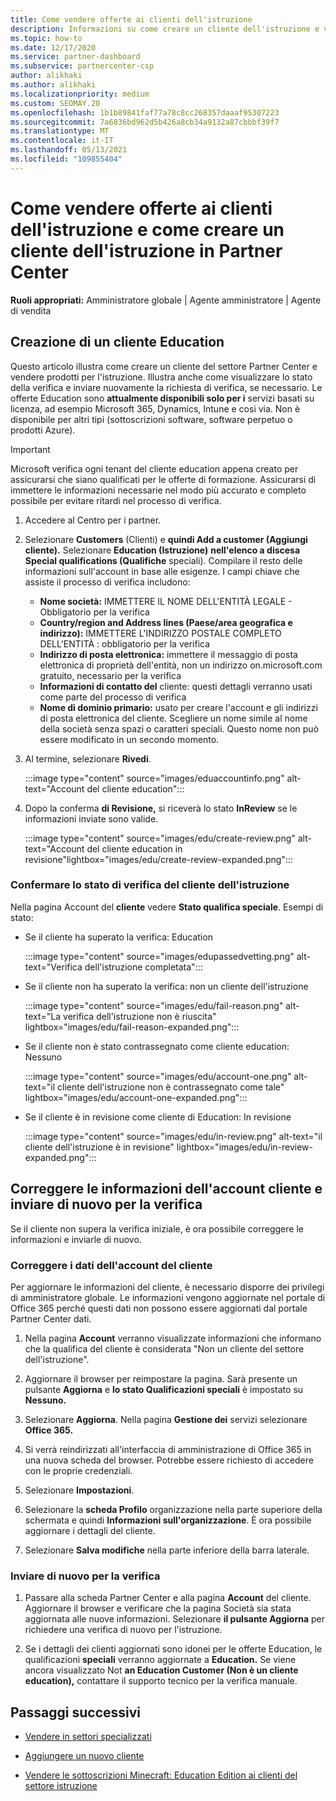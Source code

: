 ```yaml
---
title: Come vendere offerte ai clienti dell'istruzione
description: Informazioni su come creare un cliente dell'istruzione e vendere offerte in Partner Center. Include la conferma dello stato di verifica per il cliente dell'istruzione.
ms.topic: how-to
ms.date: 12/17/2020
ms.service: partner-dashboard
ms.subservice: partnercenter-csp
author: alikhaki
ms.author: alikhaki
ms.localizationpriority: medium
ms.custom: SEOMAY.20
ms.openlocfilehash: 1b1b89841faf77a78c8cc268357daaaf95307223
ms.sourcegitcommit: 7a6836bd962d5b426a8cb34a9132a87cbbbf39f7
ms.translationtype: MT
ms.contentlocale: it-IT
ms.lasthandoff: 05/13/2021
ms.locfileid: "109855404"
---
```

# <a name="how-to-sell-offers-to-education-customers-and-how-to-create-an-education-customer-in-partner-center"></a>Come vendere offerte ai clienti dell'istruzione e come creare un cliente dell'istruzione in Partner Center

**Ruoli appropriati:** Amministratore globale | Agente amministratore | Agente di vendita

## <a name="create-an-education-customer"></a>Creazione di un cliente Education

Questo articolo illustra come creare un cliente del settore Partner Center e vendere prodotti per l'istruzione. Illustra anche come visualizzare lo stato della verifica e inviare nuovamente la richiesta di verifica, se necessario. Le offerte Education sono **attualmente disponibili solo per i** servizi basati su licenza, ad esempio Microsoft 365, Dynamics, Intune e così via. Non è disponibile per altri tipi (sottoscrizioni software, software perpetuo o prodotti Azure).

> [!IMPORTANT]
> Microsoft verifica ogni tenant del cliente education appena creato per assicurarsi che siano qualificati per le offerte di formazione.  Assicurarsi di immettere le informazioni necessarie nel modo più accurato e completo possibile per evitare ritardi nel processo di verifica.

1. Accedere al Centro per i partner.

2. Selezionare **Customers** (Clienti) e **quindi Add a customer (Aggiungi cliente).** Selezionare **Education (Istruzione)** **nell'elenco a discesa Special qualifications (Qualifiche** speciali).  Compilare il resto delle informazioni sull'account in base alle esigenze.  I campi chiave che assiste il processo di verifica includono:

   - **Nome società:** IMMETTERE IL NOME DELL'ENTITÀ LEGALE - Obbligatorio per la verifica
   - **Country/region and Address lines (Paese/area geografica e indirizzo):** IMMETTERE L'INDIRIZZO POSTALE COMPLETO DELL'ENTITÀ : obbligatorio per la verifica
   - **Indirizzo di posta elettronica:** immettere il messaggio di posta elettronica di proprietà dell'entità, non un indirizzo on.microsoft.com gratuito, necessario per la verifica
   - **Informazioni di contatto del** cliente: questi dettagli verranno usati come parte del processo di verifica
   - **Nome di dominio primario:** usato per creare l'account e gli indirizzi di posta elettronica del cliente.  Scegliere un nome simile al nome della società senza spazi o caratteri speciali.  Questo nome non può essere modificato in un secondo momento.

3. Al termine, selezionare **Rivedi**.

   :::image type="content" source="images/eduaccountinfo.png" alt-text="Account del cliente education":::

4. Dopo la conferma **di Revisione,** si riceverà lo stato **InReview** se le informazioni inviate sono valide. 

    :::image type="content" source="images/edu/create-review.png" alt-text="Account del cliente education in revisione"lightbox="images/edu/create-review-expanded.png":::

### <a name="confirm-your-education-customers-verification-status"></a>Confermare lo stato di verifica del cliente dell'istruzione

Nella pagina Account del **cliente** vedere **Stato qualifica speciale**.
Esempi di stato:

- Se il cliente ha superato la verifica: Education

   :::image type="content" source="images/edupassedvetting.png" alt-text="Verifica dell'istruzione completata":::

- Se il cliente non ha superato la verifica: non un cliente dell'istruzione

   :::image type="content" source="images/edu/fail-reason.png" alt-text="La verifica dell'istruzione non è riuscita" lightbox="images/edu/fail-reason-expanded.png":::

- Se il cliente non è stato contrassegnato come cliente education: Nessuno

   :::image type="content" source="images/edu/account-one.png" alt-text="il cliente dell'istruzione non è contrassegnato come tale" lightbox="images/edu/account-one-expanded.png":::

- Se il cliente è in revisione come cliente di Education: In revisione

    :::image type="content" source="images/edu/in-review.png" alt-text="il cliente dell'istruzione è in revisione" lightbox="images/edu/in-review-expanded.png":::

## <a name="correct-the-customer-account-info-and-resubmit-for-verification"></a>Correggere le informazioni dell'account cliente e inviare di nuovo per la verifica

Se il cliente non supera la verifica iniziale, è ora possibile correggere le informazioni e inviarle di nuovo.

### <a name="correct-the-customer-account-information"></a>Correggere i dati dell'account del cliente

Per aggiornare le informazioni del cliente, è necessario disporre dei privilegi di amministratore globale. Le informazioni vengono aggiornate nel portale di Office 365 perché questi dati non possono essere aggiornati dal portale Partner Center dati.

1. Nella pagina **Account** verranno visualizzate informazioni che informano che la qualifica del cliente è considerata "Non un cliente del settore dell'istruzione".

2. Aggiornare il browser per reimpostare la pagina. Sarà presente un pulsante **Aggiorna** e **lo stato Qualificazioni speciali** è impostato su **Nessuno.**

3. Selezionare **Aggiorna**. Nella pagina **Gestione dei** servizi selezionare **Office 365.**

4. Si verrà reindirizzati all'interfaccia di amministrazione di Office 365 in una nuova scheda del browser. Potrebbe essere richiesto di accedere con le proprie credenziali.

5. Selezionare **Impostazioni**.

6. Selezionare la **scheda Profilo** organizzazione nella parte superiore della schermata e quindi **Informazioni sull'organizzazione**. È ora possibile aggiornare i dettagli del cliente.

7. Selezionare **Salva modifiche** nella parte inferiore della barra laterale.  

### <a name="resubmit-for-verification"></a>Inviare di nuovo per la verifica

1. Passare alla scheda Partner Center e alla pagina **Account** del cliente. Aggiornare il browser e verificare che la pagina Società sia stata aggiornata alle nuove informazioni. Selezionare **il pulsante Aggiorna** per richiedere una verifica di nuovo per l'istruzione.

2. Se i dettagli dei clienti aggiornati sono idonei per le offerte Education, le qualificazioni **speciali** verranno aggiornate a **Education.** Se viene ancora visualizzato Not **an Education Customer (Non è un cliente education),** contattare il supporto tecnico per la verifica manuale.

## <a name="next-steps"></a>Passaggi successivi

- [Vendere in settori specializzati](get-special-pricing-for-offers.md)

- [Aggiungere un nuovo cliente](add-a-new-customer.md)

- [Vendere le sottoscrizioni Minecraft: Education Edition ai clienti del settore istruzione](minecraft-subscriptions.md)
